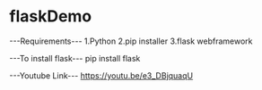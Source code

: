 # flaskDemo

---Requirements---
1.Python
2.pip installer
3.flask webframework

---To install flask---
pip install flask

---Youtube Link---
https://youtu.be/e3_DBjquaqU
